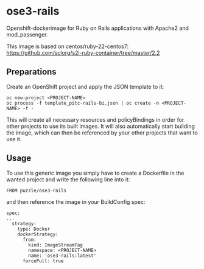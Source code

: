 # ose3-rails

Openshift-dockerimage for Ruby on Rails applications with Apache2 and mod_passenger.

This image is based on centos/ruby-22-centos7: https://github.com/sclorg/s2i-ruby-container/tree/master/2.2

## Preparations

Create an OpenShift project and apply the JSON template to it:

```
oc new-project <PROJECT-NAME>
oc process -f template_pitc-rails-bi.json | oc create -n <PROJECT-NAME> -f -
```

This will create all necessary resources and policyBindings in order for other projects to use its built images. It will also automatically start building the image, which can then be referenced by your other projects that want to use it.


## Usage

To use this generic image you simply have to create a Dockerfile in the wanted project and write the following line into it:

`FROM puzzle/ose3-rails`

and then reference the image in your BuildConfig spec:

```
spec:
...
  strategy:
    type: Docker
    dockerStrategy:
      from:
        kind: ImageStreamTag
        namespace: <PROJECT-NAME>
        name: 'ose3-rails:latest'
      forcePull: true
```
